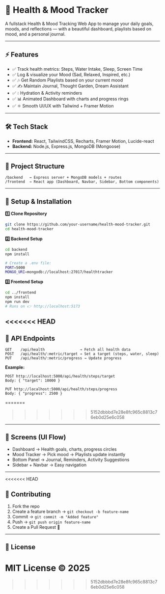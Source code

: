 

# 🌟 Health & Mood Tracker

A fullstack Health & Mood Tracking Web App to manage your daily goals, moods, and reflections — with a beautiful dashboard, playlists based on mood, and a personal journal.

---

## ⚡ Features

- ✅ Track health metrics: Steps, Water Intake, Sleep, Screen Time
- ✅ Log & visualize your Mood (Sad, Relaxed, Inspired, etc.)
- ✅ 🎶 Get Random Playlists based on your current mood
- ✅ ✍️ Maintain Journal, Thought Garden, Dream Assistant
- ✅ 💧 Hydration & Activity reminders
- ✅ 📊 Animated Dashboard with charts and progress rings
- ✅ ⚛️ Smooth UI/UX with Tailwind + Framer Motion

---

## 🛠️ Tech Stack

- **Frontend:** React, TailwindCSS, Recharts, Framer Motion, Lucide-react
- **Backend:** Node.js, Express.js, MongoDB (Mongoose)

---

## 📂 Project Structure

```
/backend   → Express server + MongoDB models + routes
/frontend  → React app (Dashboard, Navbar, Sidebar, Bottom components)
```

---

## 🚀 Setup & Installation

**1️⃣ Clone Repository**

```bash
git clone https://github.com/your-username/health-mood-tracker.git
cd health-mood-tracker
```

**2️⃣ Backend Setup**

```bash
cd backend
npm install

# Create a .env file:
PORT=5000
MONGO_URI=mongodb://localhost:27017/healthtracker


```

**3️⃣ Frontend Setup**

```bash
cd ../frontend
npm install
npm run dev
# Runs on 👉 http://localhost:5173
```

<<<<<<< HEAD
---

## 🔗 API Endpoints

```
GET    /api/health                → Fetch all health data
POST   /api/health/:metric/target → Set a target (steps, water, sleep)
PUT    /api/health/:metric/progress → Update progress
```

**Example:**

```
POST http://localhost:5000/api/health/steps/target
Body: { "target": 10000 }

PUT http://localhost:5000/api/health/steps/progress
Body: { "progress": 2500 }
```
=======
>>>>>>> 5152dbbbd7e28e8fc965c8813c76eb0d25e6c058

---

## 🎨 Screens (UI Flow)

- Dashboard → Health goals, charts, progress circles
- Mood Tracker → Pick mood → Playlists update instantly
- Bottom Panel → Journal, Reminders, Activity Suggestions
- Sidebar + Navbar → Easy navigation

---

<<<<<<< HEAD
## 🤝 Contributing

1. Fork the repo
2. Create a feature branch → `git checkout -b feature-name`
3. Commit → `git commit -m "Added feature"`
4. Push → `git push origin feature-name`
5. Create a Pull Request 🚀

---

## 📜 License

MIT License © 2025
=======

>>>>>>> 5152dbbbd7e28e8fc965c8813c76eb0d25e6c058

